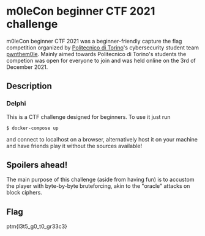 # m0leCon beginner CTF 2021 challenge
m0leCon beginner CTF 2021 was a beginner-friendly capture the flag competition organized by [Politecnico di Torino](https://www.polito.it/)'s cybersecurity student team [pwnthem0le](https://pwnthem0le.polito.it/). Mainly aimed towards Politecnico di Torino's students the competion was open for everyone to join and was held online on the 3rd of December 2021.

## Description
### Delphi
This is a CTF challenge designed for beginners. To use it just run 
```console
$ docker-compose up
```
 and connect to localhost on a browser, alternatively host it on your machine and have friends play it without the sources available!
## Spoilers ahead!
The main purpose of this challenge (aside from having fun) is to accustom the player with byte-by-byte bruteforcing, akin to the "oracle" attacks on block ciphers.
## Flag
ptm{l3t5_g0_t0_gr33c3}

